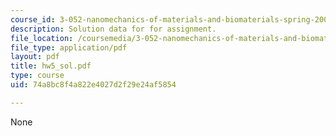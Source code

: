 ```yaml
---
course_id: 3-052-nanomechanics-of-materials-and-biomaterials-spring-2007
description: Solution data for for assignment.
file_location: /coursemedia/3-052-nanomechanics-of-materials-and-biomaterials-spring-2007/74a8bc8f4a822e4027d2f29e24af5854_hw5_sol.pdf
file_type: application/pdf
layout: pdf
title: hw5_sol.pdf
type: course
uid: 74a8bc8f4a822e4027d2f29e24af5854

---
```

None